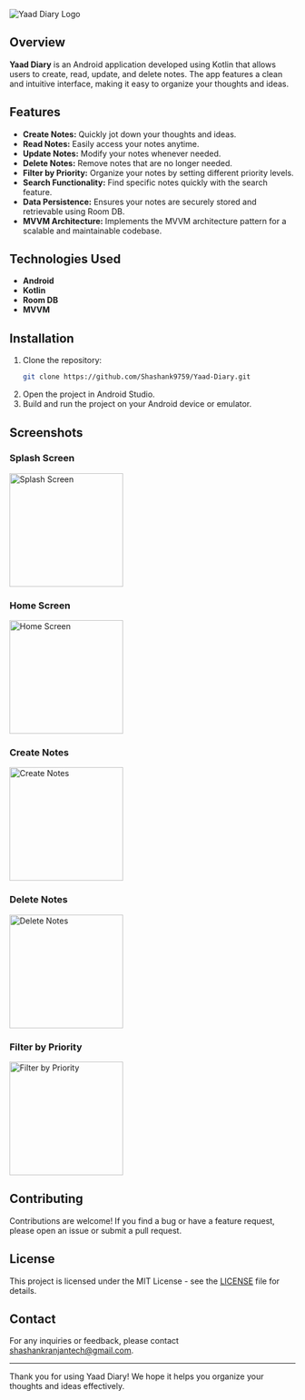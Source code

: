 ![Yaad Diary Logo](https://github.com/Shashank9759/Yaad-Diary/blob/master/app/src/main/res/drawable/logo.png)

## Overview

**Yaad Diary** is an Android application developed using Kotlin that allows users to create, read, update, and delete notes. The app features a clean and intuitive interface, making it easy to organize your thoughts and ideas.

## Features

- **Create Notes:** Quickly jot down your thoughts and ideas.
- **Read Notes:** Easily access your notes anytime.
- **Update Notes:** Modify your notes whenever needed.
- **Delete Notes:** Remove notes that are no longer needed.
- **Filter by Priority:** Organize your notes by setting different priority levels.
- **Search Functionality:** Find specific notes quickly with the search feature.
- **Data Persistence:** Ensures your notes are securely stored and retrievable using Room DB.
- **MVVM Architecture:** Implements the MVVM architecture pattern for a scalable and maintainable codebase.

## Technologies Used

- **Android**
- **Kotlin**
- **Room DB**
- **MVVM**

## Installation

1. Clone the repository:
    ```bash
    git clone https://github.com/Shashank9759/Yaad-Diary.git
    ```
2. Open the project in Android Studio.
3. Build and run the project on your Android device or emulator.

## Screenshots

### Splash Screen
<img src="https://github.com/Shashank9759/Yaad-Diary/assets/96882899/08b55455-a51b-4243-b904-0b7b66f8aad7" alt="Splash Screen" width="200"/>

### Home Screen
<img src="https://github.com/Shashank9759/Yaad-Diary/assets/96882899/6280a1f4-a8ea-41b2-a0fe-45d0140b8c15" alt="Home Screen" width="200"/>

### Create Notes
<img src="https://github.com/Shashank9759/Yaad-Diary/assets/96882899/89f4f272-a921-44e8-abfb-cdcfefcfa6f3" alt="Create Notes" width="200"/>

### Delete Notes
<img src="https://github.com/Shashank9759/Yaad-Diary/assets/96882899/3fdfac9b-4583-40d3-ba22-5162edbd3f3f" alt="Delete Notes" width="200"/>

### Filter by Priority
<img src="https://github.com/Shashank9759/Yaad-Diary/assets/96882899/48a45c99-361d-4d72-8ac5-9f48d2a0ecdf" alt="Filter by Priority" width="200"/>

## Contributing

Contributions are welcome! If you find a bug or have a feature request, please open an issue or submit a pull request.

## License

This project is licensed under the MIT License - see the [LICENSE](LICENSE) file for details.

## Contact

For any inquiries or feedback, please contact [shashankranjantech@gmail.com](mailto:shashankranjantech@gmail.com).

---

Thank you for using Yaad Diary! We hope it helps you organize your thoughts and ideas effectively.
